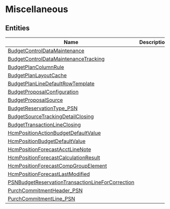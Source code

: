 
# Miscellaneous


## Entities

|Name|Description|
|---|---|
|[BudgetControlDataMaintenance](BudgetControlDataMaintenance.cdm.json)||
|[BudgetControlDataMaintenanceTracking](BudgetControlDataMaintenanceTracking.cdm.json)||
|[BudgetPlanColumnRule](BudgetPlanColumnRule.cdm.json)||
|[BudgetPlanLayoutCache](BudgetPlanLayoutCache.cdm.json)||
|[BudgetPlanLineDefaultRowTemplate](BudgetPlanLineDefaultRowTemplate.cdm.json)||
|[BudgetProposalConfiguration](BudgetProposalConfiguration.cdm.json)||
|[BudgetProposalSource](BudgetProposalSource.cdm.json)||
|[BudgetReservationType_PSN](BudgetReservationType_PSN.cdm.json)||
|[BudgetSourceTrackingDetailClosing](BudgetSourceTrackingDetailClosing.cdm.json)||
|[BudgetTransactionLineClosing](BudgetTransactionLineClosing.cdm.json)||
|[HcmPositionActionBudgetDefaultValue](HcmPositionActionBudgetDefaultValue.cdm.json)||
|[HcmPositionBudgetDefaultValue](HcmPositionBudgetDefaultValue.cdm.json)||
|[HcmPositionForecastAcctLineNote](HcmPositionForecastAcctLineNote.cdm.json)||
|[HcmPositionForecastCalculationResult](HcmPositionForecastCalculationResult.cdm.json)||
|[HcmPositionForecastCompGroupElement](HcmPositionForecastCompGroupElement.cdm.json)||
|[HcmPositionForecastLastModified](HcmPositionForecastLastModified.cdm.json)||
|[PSNBudgetReservationTransactionLineForCorrection](PSNBudgetReservationTransactionLineForCorrection.cdm.json)||
|[PurchCommitmentHeader_PSN](PurchCommitmentHeader_PSN.cdm.json)||
|[PurchCommitmentLine_PSN](PurchCommitmentLine_PSN.cdm.json)||
